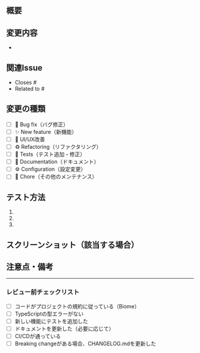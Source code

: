## 概要
<!-- このPRで何を変更したかを簡潔に説明してください -->

## 変更内容
<!-- 具体的な変更内容をリストアップしてください -->
- 

## 関連Issue
<!-- 関連するIssueがあればリンクしてください -->
- Closes #
- Related to #

## 変更の種類
<!-- 該当するものにチェックを入れてください -->
- [ ] 🐛 Bug fix（バグ修正）
- [ ] ✨ New feature（新機能）
- [ ] 💄 UI/UX改善
- [ ] ♻️ Refactoring（リファクタリング）
- [ ] 🧪 Tests（テスト追加・修正）
- [ ] 📝 Documentation（ドキュメント）
- [ ] ⚙️ Configuration（設定変更）
- [ ] 🔧 Chore（その他のメンテナンス）

## テスト方法
<!-- この変更をどのようにテストできるかを説明してください -->
1. 
2. 
3. 

## スクリーンショット（該当する場合）
<!-- UI変更がある場合はスクリーンショットを追加してください -->

## 注意点・備考
<!-- レビュー時に注意してほしい点や、補足情報があれば記載してください -->

---

### レビュー前チェックリスト
- [ ] コードがプロジェクトの規約に従っている（Biome）
- [ ] TypeScriptの型エラーがない
- [ ] 新しい機能にテストを追加した
- [ ] ドキュメントを更新した（必要に応じて）
- [ ] CI/CDが通っている
- [ ] Breaking changeがある場合、CHANGELOG.mdを更新した

<!-- 🤖 PR作成後、自動で変更内容の詳細が追記されます -->